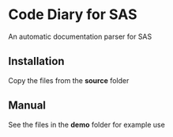 # Code Diary for SAS 
An automatic documentation parser for SAS

## Installation
Copy the files from the **source** folder

## Manual
See the files in the **demo** folder for example use